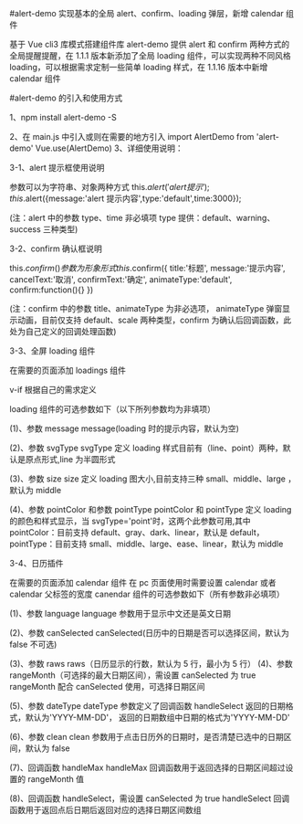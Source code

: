 #alert-demo 实现基本的全局 alert、confirm、loading 弹层，新增 calendar 组件

基于 Vue cli3 库模式搭建组件库
alert-demo 提供 alert 和 confirm 两种方式的全局提醒提醒，在 1.1.1 版本新添加了全局 loading 组件，可以实现两种不同风格 loading，可以根据需求定制一些简单 loading 样式，在 1.1.16 版本中新增 calendar 组件

#alert-demo 的引入和使用方式

1、npm install alert-demo -S

2、在 main.js 中引入或则在需要的地方引入
import AlertDemo from 'alert-demo'
Vue.use(AlertDemo)
3、详细使用说明：

3-1、alert 提示框使用说明

参数可以为字符串、对象两种方式
this.$alert('alert 提示');
this.$alert({message:'alert 提示内容',type:'default',time:3000});

(注：alert 中的参数 type、time 非必填项 type 提供：default、warning、success 三种类型)

3-2、confirm 确认框说明

this.$confirm({})参数为形象形式
this.$confirm({
title:'标题',
message:'提示内容',
cancelText:'取消',
confirmText:'确定',
animateType:'default',
confirm:function(){}
})

(注：confirm 中的参数 title、animateType 为非必选项， animateType 弹窗显示动画，目前仅支持 default、scale 两种类型，confirm 为确认后回调函数，此处为自己定义的回调处理函数)

3-3、全屏 loading 组件

在需要的页面添加 loadings 组件

v-if 根据自己的需求定义

loading 组件的可选参数如下（以下所列参数均为非填项）

(1)、参数 message
message(loading 时的提示内容，默认为空)

(2)、参数 svgType
svgType 定义 loading 样式目前有（line、point）两种，默认是原点形式,line 为半圆形式

(3)、参数 size
size 定义 loading 图大小,目前支持三种 small、middle、large ，默认为 middle

(4)、参数 pointColor 和参数 pointType
pointColor 和 pointType 定义 loading 的颜色和样式显示，当 svgType='point'时，这两个此参数可用,其中 pointColor：目前支持 default、gray、dark、linear，默认是 default，pointType：目前支持 small、middle、large、ease、linear，默认为 middle

3-4、日历插件

在需要的页面添加 calendar 组件
在 pc 页面使用时需要设置 calendar 或者 calendar 父标签的宽度
canendar 组件的可选参数如下（所有参数非必填项）

(1)、参数 language
language 参数用于显示中文还是英文日期

(2)、参数 canSelected
canSelected(日历中的日期是否可以选择区间，默认为 false 不可选)

(3)、参数 raws
raws（日历显示的行数，默认为 5 行，最小为 5 行）
(4)、参数 rangeMonth（可选择的最大日期区间），需设置 canSelected 为 true
rangeMonth 配合 canSelected 使用，可选择日期区间

(5)、参数 dateType
dateType 参数定义了回调函数 handleSelect 返回的日期格式，默认为'YYYY-MM-DD'，
返回的日期数组中日期的格式为'YYYY-MM-DD'

(6)、参数 clean
clean 参数用于点击日历外的日期时，是否清楚已选中的日期区间，默认为 false

(7)、回调函数 handleMax
handleMax 回调函数用于返回选择的日期区间超过设置的 rangeMonth 值

(8)、回调函数 handleSelect，需设置 canSelected 为 true
handleSelect 回调函数用于返回点后日期后返回对应的选择日期区间数组
